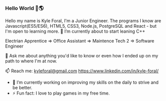 ### Hello World 👋🌎

Hello my name is Kyle Foral, I'm a Junior Engineer. The programs I know are  Javascript(ES5/ES6), HTML5, CSS3, Node.js, PostgreSQL and React - but I'm open to learning more. 🌱 I’m currently about to start leaning C++

Electrian Apprentice => Office Assistant => Maintence Tech 2 => Software Engineer

💬 Ask me about anything you'd like to know or even how I ended up on my path to where I'm at now.

 📫 Reach me: 
 kyleforal@gmail.com
 https://www.linkedin.com/in/kyle-foral/
 
- 🔭 I’m currently working on improving my skills on the daily to strive and be better.
- ⚡ Fun fact: I love to play games in my free time.


<!--
**kyle-foral/kyle-foral** is a ✨ _special_ ✨ repository because its `README.md` (this file) appears on your GitHub profile.


